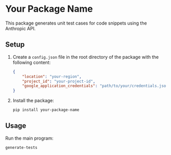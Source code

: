 # Your Package Name

This package generates unit test cases for code snippets using the Anthropic API.

## Setup

1. Create a `config.json` file in the root directory of the package with the following content:

    ```json
    {
        "location": "your-region",
        "project_id": "your-project-id",
        "google_application_credentials": "path/to/your/credentials.json"
    }
    ```

2. Install the package:

    ```bash
    pip install your-package-name
    ```

## Usage

Run the main program:

```bash
generate-tests
